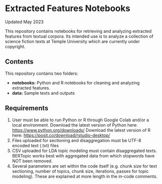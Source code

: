 # Extracted Features Notebooks

Updated May 2023

This repository contains notebooks for retrieving and analyzing extracted features from textual corpora. Its intended use is to analyze a collection of science fiction texts at Temple University which are currently under copyright. 

## Contents
This repository contains two folders: 
- **notebooks:** Python and R notebooks for cleaning and analyzing extracted features. 
- **data:** Sample texts and outputs 

## Requirements
1. User must be able to run Python or R through Google Colab and/or a local environment. Download the latest version of Python here: https://www.python.org/downloads/ Download the latest version of R here: https://posit.co/download/rstudio-desktop/
2. Files uploaded for sectioning and disaggregation must be UTF-8 encoded text (.txt) files 
3. CSV uploaded for LDA topic modeling must contain disaggregated texts. BERTopic works best with aggregated data from which stopwords have NOT been removed.
4. Several parameters are set within the code itself (e.g. chunk size for text sectioning, number of topics, chunk size, iterations, passes for topic modeling). These are explained at more length in the in-code comments. 
